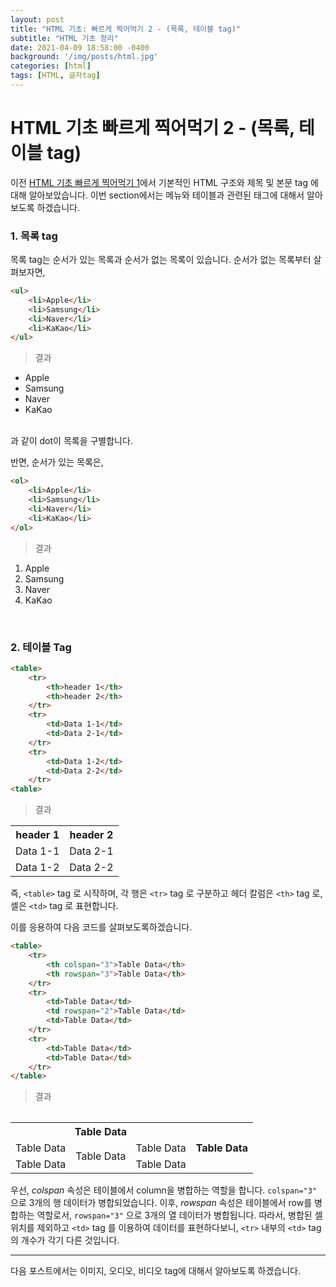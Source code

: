 ```yaml
---
layout: post
title: "HTML 기초: 빠르게 찍어먹기 2 - (목록, 테이블 tag)"
subtitle: "HTML 기초 정리"
date: 2021-04-09 18:58:00 -0400
background: '/img/posts/html.jpg'
categories: [html]
tags: [HTML, 글자tag]
---
```


# HTML 기초 빠르게 찍어먹기 2 - (목록, 테이블 tag)
이전 [HTML 기초 빠르게 찍어먹기 1](https://takehoon.github.io/categories/html/test.html)에서 기본적인 HTML 구조와 제목 및 본문 tag 에 대해 알아보았습니다. 이번 section에서는 메뉴와 테이블과 관련된 태그에 대해서 알아보도록 하겠습니다.

### 1. 목록 tag
목록 tag는 순서가 있는 목록과 순서가 없는 목록이 있습니다.
순서가 없는 목록부터 살펴보자면,
```html
<ul>
    <li>Apple</li>
    <li>Samsung</li>
    <li>Naver</li>
    <li>KaKao</li>
</ul>
```
> 결과
<ul>
    <li>Apple</li>
    <li>Samsung</li>
    <li>Naver</li>
    <li>KaKao</li>
</ul>
<br>
과 같이 dot이 목록을 구별합니다.

반면, 순서가 있는 목록은,
```html
<ol>
    <li>Apple</li>
    <li>Samsung</li>
    <li>Naver</li>
    <li>KaKao</li>
</ol>
```
> 결과
<ol>
    <li>Apple</li>
    <li>Samsung</li>
    <li>Naver</li>
    <li>KaKao</li>
</ol>
<br>

### 2. 테이블 Tag
```html
<table>
    <tr>
        <th>header 1</th>
        <th>header 2</th>
    </tr>
    <tr>
        <td>Data 1-1</td>
        <td>Data 2-1</td>
    </tr>
    <tr>   
        <td>Data 1-2</td>
        <td>Data 2-2</td>
    </tr>
<table>
```
> 결과
<table>
    <tr>
        <th>header 1</th>
        <th>header 2</th>
    </tr>
    <tr>
        <td>Data 1-1</td>
        <td>Data 2-1</td>
    </tr>
    <tr>   
        <td>Data 1-2</td>
        <td>Data 2-2</td>
    </tr>
<table>

즉, `<table>` tag 로 시작하며, 각 행은 `<tr>` tag 로 구분하고 헤더 칼럼은 `<th>` tag 로, 셀은 `<td>` tag 로 표현합니다.

이를 응용하여 다음 코드를 살펴보도록하겠습니다.
```html
<table>
    <tr>
        <th colspan="3">Table Data</th>
        <th rowspan="3">Table Data</th>
    </tr>
    <tr>
        <td>Table Data</td>
        <td rowspan="2">Table Data</td>
        <td>Table Data</td>
    </tr>
    <tr>
        <td>Table Data</td>
        <td>Table Data</td>
    </tr>
</table>
```
> 결과
<table>
    <tr>
        <th colspan="3">Table Data</th>
        <th rowspan="3">Table Data</th>
    </tr>
    <tr>
        <td>Table Data</td>
        <td rowspan="2">Table Data</td>
        <td>Table Data</td>
    </tr>
    <tr>
        <td>Table Data</td>
        <td>Table Data</td>
    </tr>
</table>

우선, *colspan* 속성은 테이블에서 column을 병합하는 역할을 합니다.
`colspan="3"` 으로 3개의 행 데이터가 병합되었습니다.
이후, *rowspan* 속성은 테이블에서 row를 병합하는 역할로서, `rowspan="3"` 으로 3개의 열 데이터가 병합됩니다.
따라서, 병합된 셀 위치를 제외하고 `<td>` tag 를 이용하여 데이터를 표현하다보니, `<tr>` 내부의 `<td>` tag 의 개수가 각기 다른 것입니다.

<hr>

다음 포스트에서는 이미지, 오디오, 비디오 tag에 대해서 알아보도록 하겠습니다.